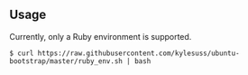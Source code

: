 ## Usage

Currently, only a Ruby environment is supported.

```shell
$ curl https://raw.githubusercontent.com/kylesuss/ubuntu-bootstrap/master/ruby_env.sh | bash
```